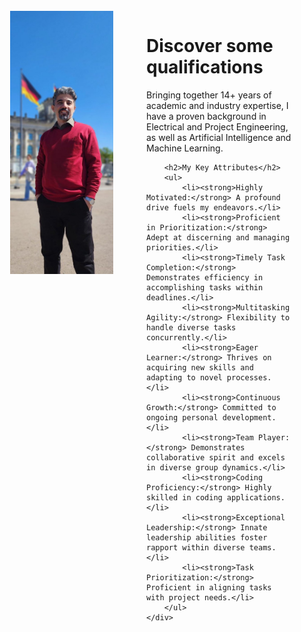 
<html>
<head>
    <title>Your Personal Web Page</title>
</head>
<body>

<div style="display: flex; align-items: flex-start; padding: 25px;">
    <div style="flex: 1;">
        <img src="/assets/Parliman.jpg" alt="Your Image" style="max-width: 140%; margin-right: 20px;">
    </div>
    <div style="flex: 2; padding-left: 100px;">
        <h1>Discover some qualifications</h1>
        <p>
          Bringing together 14+ years of academic and industry expertise, I have a proven background in Electrical and Project Engineering, as well as Artificial Intelligence and Machine Learning. 
        </p>
        
        <h2>My Key Attributes</h2>
        <ul>
            <li><strong>Highly Motivated:</strong> A profound drive fuels my endeavors.</li>
            <li><strong>Proficient in Prioritization:</strong> Adept at discerning and managing priorities.</li>
            <li><strong>Timely Task Completion:</strong> Demonstrates efficiency in accomplishing tasks within deadlines.</li>
            <li><strong>Multitasking Agility:</strong> Flexibility to handle diverse tasks concurrently.</li>
            <li><strong>Eager Learner:</strong> Thrives on acquiring new skills and adapting to novel processes.</li>
            <li><strong>Continuous Growth:</strong> Committed to ongoing personal development.</li>
            <li><strong>Team Player:</strong> Demonstrates collaborative spirit and excels in diverse group dynamics.</li>
            <li><strong>Coding Proficiency:</strong> Highly skilled in coding applications.</li>
            <li><strong>Exceptional Leadership:</strong> Innate leadership abilities foster rapport within diverse teams.</li>
            <li><strong>Task Prioritization:</strong> Proficient in aligning tasks with project needs.</li>
        </ul>
    </div>
</div>

</body>
</html>
